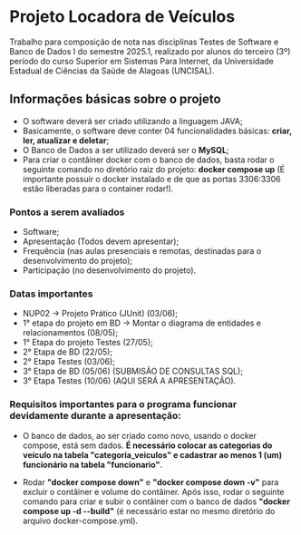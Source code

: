 # Projeto Locadora de Veículos
 Trabalho para composição de nota nas disciplinas Testes de Software e Banco de Dados I do semestre 2025.1, realizado por alunos do terceiro (3º) período do curso Superior em Sistemas Para Internet, da Universidade Estadual de Ciências da Saúde de Alagoas (UNCISAL).  

    
## Informações básicas sobre o projeto
- O software deverá ser criado utilizando a linguagem JAVA;
- Basicamente, o software deve conter 04 funcionalidades básicas: **criar, ler, atualizar e deletar**;
- O Banco de Dados a ser utilizado deverá ser o **MySQL**;
- Para criar o contâiner docker com o banco de dados, basta rodar o seguinte comando no diretório raiz do projeto: **docker compose up** (É importante possuir o docker instalado e de que as portas 3306:3306 estão liberadas para o container rodar!).

### Pontos a serem avaliados
- Software;
- Apresentação (Todos devem apresentar);
- Frequência (nas aulas presenciais e remotas, destinadas para o desenvolvimento do projeto);
- Participação (no desenvolvimento do projeto).

### Datas importantes
- NUP02 -> Projeto Prático (JUnit) (03/06);
- 1° etapa do projeto em BD -> Montar o diagrama de entidades e relacionamentos (08/05);
- 1° Etapa do projeto Testes (27/05);
- 2° Etapa de BD (22/05);
- 2° Etapa Testes (03/06);
- 3° Etapa de BD (05/06) (SUBMISÃO DE CONSULTAS SQL);
- 3° Etapa Testes (10/06) (AQUI SERÁ A APRESENTAÇÃO).


### Requisitos importantes para o programa funcionar devidamente durante a apresentação:
- O banco de dados, ao ser criado como novo, usando o docker compose, está sem dados. **É necessário colocar as categorias do veículo na tabela "categoria_veiculos" e cadastrar ao menos 1 (um) funcionário na tabela "funcionario"**.

- Rodar **"docker compose down"** e **"docker compose down -v"** para excluir o contâiner e volume do contâiner. Após isso, rodar o seguinte comando para criar e subir o contâiner com o banco de dados **"docker compose up -d --build"** (é necessário estar no mesmo diretório do arquivo docker-compose.yml).